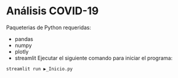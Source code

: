 # Análisis COVID-19
Paqueterias de Python requeridas:
- pandas
- numpy
- plotly
- streamlit
Ejecutar el siguiente comando para iniciar el programa:
```sh
streamlit run ▶️_Inicio.py
```